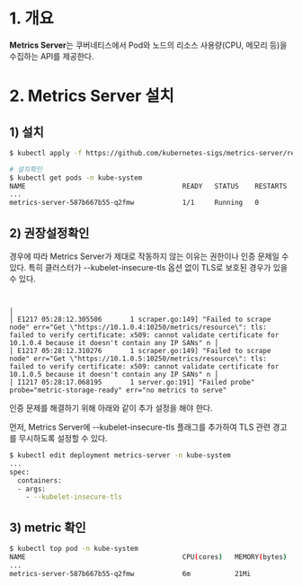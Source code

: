 



# 1. 개요

**Metrics Server**는 쿠버네티스에서 Pod와 노드의 리소스 사용량(CPU, 메모리 등)을 수집하는 API를 제공한다.



# 2. Metrics Server 설치

## 1) 설치

```sh
$ kubectl apply -f https://github.com/kubernetes-sigs/metrics-server/releases/latest/download/components.yaml

# 설치확인
$ kubectl get pods -n kube-system
NAME                                       READY   STATUS    RESTARTS   AGE
...
metrics-server-587b667b55-q2fmw            1/1     Running   0          28s


```





## 2) 권장설정확인

경우에 따라 Metrics Server가 제대로 작동하지 않는 이유는 권한이나 인증 문제일 수 있다. 특히 클러스터가 --kubelet-insecure-tls 옵션 없이 TLS로 보호된 경우가 있을 수 있다.



```

                                                                                                                                   │
│ E1217 05:28:12.305506       1 scraper.go:149] "Failed to scrape node" err="Get \"https://10.1.0.4:10250/metrics/resource\": tls: failed to verify certificate: x509: cannot validate certificate for 10.1.0.4 because it doesn't contain any IP SANs" n │
│ E1217 05:28:12.310276       1 scraper.go:149] "Failed to scrape node" err="Get \"https://10.1.0.5:10250/metrics/resource\": tls: failed to verify certificate: x509: cannot validate certificate for 10.1.0.5 because it doesn't contain any IP SANs" n │
│ I1217 05:28:17.068195       1 server.go:191] "Failed probe" probe="metric-storage-ready" err="no metrics to serve"

```



인증 문제를 해결하기 위해 아래와 같이 추가 설정을 해야 한다.

먼저, Metrics Server에 --kubelet-insecure-tls 플래그를 추가하여 TLS 관련 경고를 무시하도록 설정할 수 있다.

```sh
$ kubectl edit deployment metrics-server -n kube-system
...
spec:
  containers:
  - args:
    - --kubelet-insecure-tls

```



## 3) metric 확인

```sh
$ kubectl top pod -n kube-system
NAME                                       CPU(cores)   MEMORY(bytes)
...
metrics-server-587b667b55-q2fmw            6m           21Mi

```

